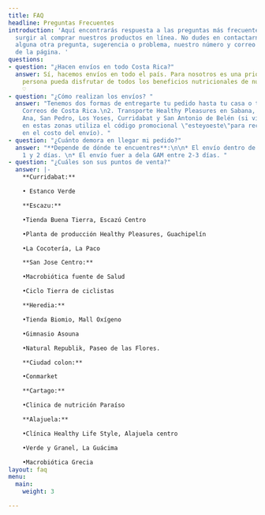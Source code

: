 ```yaml
---
title: FAQ
headline: Preguntas Frecuentes
introduction: 'Aquí encontrarás respuesta a las preguntas más frecuentes que te puedan
  surgir al comprar nuestros productos en línea. No dudes en contactarnos si tienes
  alguna otra pregunta, sugerencia o problema, nuestro número y correo están al final
  de la página. '
questions:
- question: "¿Hacen envíos en todo Costa Rica?"
  answer: Sí, hacemos envíos en todo el país. Para nosotros es una prioridad que cada
    persona pueda disfrutar de todos los beneficios nutricionales de nuestros productos
    ♡
- question: "¿Cómo realizan los envíos? "
  answer: "Tenemos dos formas de entregarte tu pedido hasta tu casa o trabajo:\n\n1.
    Correos de Costa Rica.\n2. Transporte Healthy Pleasures en Sabana, Escazú, Santa
    Ana, San Pedro, Los Yoses, Curridabat y San Antonio de Belén (si vivís o trabajas
    en estas zonas utiliza el código promocional \"esteyoeste\"para recibir un descuento
    en el costo del envío). "
- question: "¿Cuánto demora en llegar mi pedido?"
  answer: "**Depende de dónde te encuentres**:\n\n* El envío dentro de la GAM entre
    1 y 2 días. \n* El envío fuer a dela GAM entre 2-3 días. "
- question: "¿Cuáles son sus puntos de venta?"
  answer: |-
    **Curridabat:**

    • Estanco Verde

    **Escazu:**

    •Tienda Buena Tierra, Escazú Centro

    •Planta de producción Healthy Pleasures, Guachipelín

    •La Cocotería, La Paco

    **San Jose Centro:**

    •Macrobiótica fuente de Salud

    •Ciclo Tierra de ciclistas

    **Heredia:**

    •Tienda Biomio, Mall Oxígeno

    •Gimnasio Asouna

    •Natural Republik, Paseo de las Flores.

    **Ciudad colon:**

    •Conmarket

    **Cartago:**

    •Clinica de nutrición Paraíso

    **Alajuela:**

    •Clínica Healthy Life Style, Alajuela centro

    •Verde y Granel, La Guácima

    •Macrobiótica Grecia
layout: faq
menu:
  main:
    weight: 3

---
```

